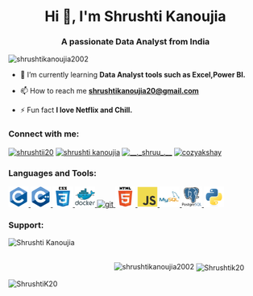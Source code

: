 <h1 align="center">Hi 👋, I'm Shrushti Kanoujia</h1>
<h3 align="center">A passionate Data Analyst from India</h3>

<p align="left"> <img src="https://komarev.com/ghpvc/?username=shrushtikanoujia2002&label=Profile%20views&color=0e75b6&style=flat" alt="shrushtikanoujia2002" /> </p>

- 🌱 I’m currently learning **Data Analyst tools such as Excel,Power BI.**

- 📫 How to reach me **shrushtikanoujia20@gmail.com**

- ⚡ Fun fact **I love Netflix and Chill.**

<h3 align="left">Connect with me:</h3>
<p align="left">
<a href="https://twitter.com/shrushtii20" target="blank"><img align="center" src="https://raw.githubusercontent.com/rahuldkjain/github-profile-readme-generator/master/src/images/icons/Social/twitter.svg" alt="shrushtii20" height="30" width="40" /></a>
<a href="https://linkedin.com/in/shrushti kanoujia" target="blank"><img align="center" src="https://raw.githubusercontent.com/rahuldkjain/github-profile-readme-generator/master/src/images/icons/Social/linked-in-alt.svg" alt="shrushti kanoujia" height="30" width="40" /></a>
<a href="https://instagram.com/__._shruu_.__" target="blank"><img align="center" src="https://raw.githubusercontent.com/rahuldkjain/github-profile-readme-generator/master/src/images/icons/Social/instagram.svg" alt="__._shruu_.__" height="30" width="40" /></a>
<a href="https://www.youtube.com/c/cozyakshay" target="blank"><img align="center" src="https://raw.githubusercontent.com/rahuldkjain/github-profile-readme-generator/master/src/images/icons/Social/youtube.svg" alt="cozyakshay" height="30" width="40" /></a>
</p>

<h3 align="left">Languages and Tools:</h3>
<p align="left"> <a href="https://www.cprogramming.com/" target="_blank" rel="noreferrer"> <img src="https://raw.githubusercontent.com/devicons/devicon/master/icons/c/c-original.svg" alt="c" width="40" height="40"/> </a> <a href="https://www.w3schools.com/cpp/" target="_blank" rel="noreferrer"> <img src="https://raw.githubusercontent.com/devicons/devicon/master/icons/cplusplus/cplusplus-original.svg" alt="cplusplus" width="40" height="40"/> </a> <a href="https://www.w3schools.com/css/" target="_blank" rel="noreferrer"> <img src="https://raw.githubusercontent.com/devicons/devicon/master/icons/css3/css3-original-wordmark.svg" alt="css3" width="40" height="40"/> </a> <a href="https://www.docker.com/" target="_blank" rel="noreferrer"> <img src="https://raw.githubusercontent.com/devicons/devicon/master/icons/docker/docker-original-wordmark.svg" alt="docker" width="40" height="40"/> </a> <a href="https://git-scm.com/" target="_blank" rel="noreferrer"> <img src="https://www.vectorlogo.zone/logos/git-scm/git-scm-icon.svg" alt="git" width="40" height="40"/> </a> <a href="https://www.w3.org/html/" target="_blank" rel="noreferrer"> <img src="https://raw.githubusercontent.com/devicons/devicon/master/icons/html5/html5-original-wordmark.svg" alt="html5" width="40" height="40"/> </a> <a href="https://developer.mozilla.org/en-US/docs/Web/JavaScript" target="_blank" rel="noreferrer"> <img src="https://raw.githubusercontent.com/devicons/devicon/master/icons/javascript/javascript-original.svg" alt="javascript" width="40" height="40"/> </a> <a href="https://www.mysql.com/" target="_blank" rel="noreferrer"> <img src="https://raw.githubusercontent.com/devicons/devicon/master/icons/mysql/mysql-original-wordmark.svg" alt="mysql" width="40" height="40"/> </a> <a href="https://www.postgresql.org" target="_blank" rel="noreferrer"> <img src="https://raw.githubusercontent.com/devicons/devicon/master/icons/postgresql/postgresql-original-wordmark.svg" alt="postgresql" width="40" height="40"/> </a> <a href="https://www.python.org" target="_blank" rel="noreferrer"> <img src="https://raw.githubusercontent.com/devicons/devicon/master/icons/python/python-original.svg" alt="python" width="40" height="40"/> </a> </p>

<h3 align="left">Support:</h3>
<p><a href="https://ko-fi.com/Shrushti Kanoujia"> <img align="left" src="https://cdn.ko-fi.com/cdn/kofi3.png?v=3" height="50" width="210" alt="Shrushti Kanoujia" /></a></p><br><br>

<p><img align="left" src="https://github-readme-stats.vercel.app/api/top-langs?username=shrushtikanoujia2002&show_icons=true&locale=en&layout=compact" alt="shrushtikanoujia2002" /></p>

<p>&nbsp;<img align="center" src="https://github-readme-stats.vercel.app/api?username=shrushtikanoujia2002&show_icons=true&locale=en" alt="Shrushtik20" /></p>

<p><img align="center" src="https://github-readme-streak-stats.herokuapp.com/?user=shrushtikanoujia2002&" alt="ShrushtiK20" /></p>
